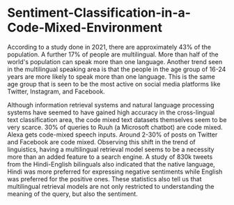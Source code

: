 # Sentiment-Classification-in-a-Code-Mixed-Environment

According to a study done in 2021, there are approximately 43% of the population. A further 17% of people are multilingual. More than half of the world's population can speak more than one language. Another trend seen in the multilingual speaking area is that the people in the age group of 16-24 years are more likely to speak more than one language. This is the same age group that is seen to be the most active on social media platforms like Twitter, Instagram, and Facebook.

Although information retrieval systems and natural language processing systems have seemed to have gained high accuracy in the cross-lingual text classification area, the code mixed text datasets themselves seem to be very scarce. 30% of queries to Ruuh (a Microsoft chatbot) are code mixed. Alexa gets code-mixed speech inputs. Around 2-30% of posts on Twitter and Facebook are code mixed. Observing this shift in the trend of linguistics, having a multilingual retrieval model seems to be a necessity more than an added feature to a search engine. A study of 830k tweets from the Hindi-English bilinguals also indicated that the native language, Hindi was more preferred for expressing negative sentiments while English was preferred for the positive ones. These statistics also tell us that multilingual retrieval models are not only restricted to understanding the meaning of the query, but also the sentiment.
